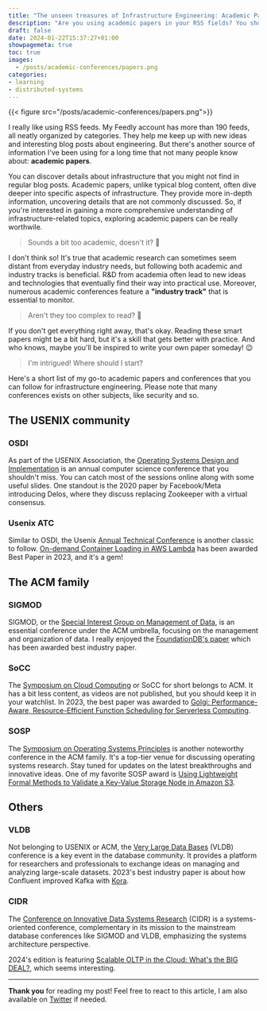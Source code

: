 ```yaml
---
title: "The unseen treasures of Infrastructure Engineering: Academic Papers"
description: "Are you using academic papers in your RSS fields? You should!"
draft: false
date: 2024-01-22T15:37:27+01:00
showpagemeta: true
toc: true
images:
  - /posts/academic-conferences/papers.png
categories:
- learning
- distributed-systems
---
```


{{< figure src="/posts/academic-conferences/papers.png">}}

I really like using RSS feeds. My Feedly account has more than 190 feeds, all neatly organized by categories. They help me keep up with new ideas and interesting blog posts about engineering. But there's another source of information I've been using for a long time that not many people know about: **academic papers**.

You can discover details about infrastructure that you might not find in regular blog posts. Academic papers, unlike typical blog content, often dive deeper into specific aspects of infrastructure. They provide more in-depth information, uncovering details that are not commonly discussed. So, if you're interested in gaining a more comprehensive understanding of infrastructure-related topics, exploring academic papers can be really worthwile.

> Sounds a bit too academic, doesn't it? 🤔

I don't think so!  It's true that academic research can sometimes seem distant from everyday industry needs, but following both academic and industry tracks is beneficial. R&D from academia often lead to new ideas and technologies that eventually find their way into practical use. Moreover, numerous academic conferences feature a **"industry track"** that is essential to monitor.

> Aren't they too complex to read? 🤔

If you don't get everything right away, that's okay. Reading these smart papers might be a bit hard, but it's a skill that gets better with practice. And who knows, maybe you'll be inspired to write your own paper someday! 😉

> I'm intrigued! Where should I start?

Here's a short list of my go-to academic papers and conferences that you can follow for infrastructure engineering. Please note that many conferences exists on other subjects, like security and so.

## The USENIX community

### OSDI

As part of the USENIX Association, the [Operating Systems Design and Implementation](https://www.usenix.org/conferences) is an annual computer science conference that you shouldn't miss. You can catch most of the sessions online along with some useful slides. One standout is the 2020 paper by Facebook/Meta introducing Delos, where they discuss replacing Zookeeper with a virtual consensus.

### Usenix ATC

Similar to OSDI, the Usenix [Annual Technical Conference](https://www.usenix.org/conferences) is another classic to follow. [On-demand Container Loading in AWS Lambda](https://www.usenix.org/conference/atc23/presentation/brooker) has been awarded Best Paper in 2023, and it's a gem!

## The ACM family

### SIGMOD

SIGMOD, or the [Special Interest Group on Management of Data](https://sigmod.org/), is an essential conference under the ACM umbrella, focusing on the management and organization of data. I really enjoyed the [FoundationDB's paper](https://www.foundationdb.org/blog/fdb-paper/) which has been awarded best industry paper.

### SoCC

The [Symposium on Cloud Computing](https://acmsocc.org/2023/) or SoCC for short belongs to ACM. It has a bit less content, as videos are not published, but you should keep it in your watchlist. In 2023, the best paper was awarded to [Golgi: Performance-Aware, Resource-Efficient Function Scheduling for Serverless Computing](https://dl.acm.org/doi/10.1145/3620678.3624645).

### SOSP

The [Symposium on Operating Systems Principles](http://sosp.org/) is another noteworthy conference in the ACM family. It's a top-tier venue for discussing operating systems research. Stay tuned for updates on the latest breakthroughs and innovative ideas. One of my favorite SOSP award is [Using Lightweight Formal Methods to Validate a Key-Value Storage Node in Amazon S3](https://www.youtube.com/watch?v=YdxvOPenjWI).

## Others

### VLDB

Not belonging to USENIX or ACM, the [Very Large Data Bases](https://vldb.org/) (VLDB) conference is a key event in the database community. It provides a platform for researchers and professionals to exchange ideas on managing and analyzing large-scale datasets. 2023's best industry paper is about how Confluent improved Kafka with [Kora](https://www.confluent.io/blog/cloud-native-kafka-kora-vldb-award/).

### CIDR

The [Conference on Innovative Data Systems Research](https://www.cidrdb.org) (CIDR) is a systems-oriented conference, complementary in its mission to the mainstream database conferences like SIGMOD and VLDB, emphasizing the systems architecture perspective.

2024's edition is featuring [Scalable OLTP in the Cloud: What's the BIG DEAL?](https://www.cidrdb.org/cidr2024/papers/p63-helland.pdf), which seems interesting.

---

**Thank you** for reading my post! Feel free to react to this article, I am also available on [Twitter](https://twitter.com/PierreZ) if needed.

